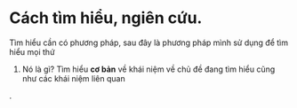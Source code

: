 # Cách tìm hiểu, ngiên cứu.
Tìm hiểu cần có phương pháp, sau đây là phương pháp mình sử dụng để tìm hiểu mọi thứ

1. Nó là gì?
Tìm hiểu **cơ bản** về khái niệm về chủ đề đang tìm hiểu cũng như các khái niệm liên quan

. 